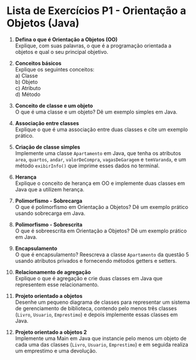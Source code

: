 # Lista de Exercícios P1 - Orientação a Objetos (Java)

1. **Defina o que é Orientação a Objetos (OO)**  
   Explique, com suas palavras, o que é a programação orientada a objetos e qual o seu principal objetivo.

2. **Conceitos básicos**  
   Explique os seguintes conceitos:  
   a) Classe  
   b) Objeto  
   c) Atributo  
   d) Método

3. **Conceito de classe e um objeto**  
   O que é uma classe e um objeto? Dê um exemplo simples em Java.

4. **Associação entre classes**  
   Explique o que é uma associação entre duas classes e cite um exemplo prático.

5. **Criação de classe simples**  
   Implemente uma classe `Apartamento` em Java, que tenha os atributos `area`, `quartos`, `andar`, `valorDeCompra`, `vagasDeGaragem` e `temVaranda`, e um método `exibirInfo()` que imprime esses dados no terminal.

6. **Herança**  
   Explique o conceito de herança em OO e implemente duas classes em Java que a utilizem herança.

7. **Polimorfismo - Sobrecarga**  
   O que é polimorfismo em Orientação a Objetos? Dê um exemplo prático usando sobrecarga em Java.

8. **Polimorfismo - Sobrescrita**  
   O que é sobreescrita em Orientação a Objetos? Dê um exemplo prático em Java.

9. **Encapsulamento**  
   O que é encapsulamento? Reescreva a classe `Apartamento` da questão 5 usando atributos privados e fornecendo métodos getters e setters.

10. **Relacionamento de agregação**  
   Explique o que é agregação e crie duas classes em Java que representem esse relacionamento.

11. **Projeto orientado a objetos**  
    Desenhe um pequeno diagrama de classes para representar um sistema de gerenciamento de biblioteca, contendo pelo menos três classes (`Livro`, `Usuario`, `Emprestimo`) e depois implemente essas classes em Java.

12. **Projeto orientado a objetos 2**  
    Implemente uma Main em Java que instancie pelo menos um objeto de cada uma das classes (`Livro`, `Usuario`, `Emprestimo`) e em seguida realiza um emprestimo e uma devolução.